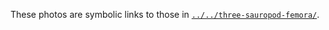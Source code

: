 These photos are symbolic links to those in [`../../three-sauropod-femora/`](../../three-sauropod-femora/).
